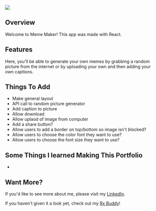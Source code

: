   <img src = "#">
  
  <h2>Overview</h2>
  Welcome to Meme Maker! This app was made with React.
  
  <h2>Features</h2>
 
  Here, you'll be able to generate your own memes by grabbing a random picture from the internet or by uploading your own and then adding your own captions.
  
  <h2>Things To Add</h2>
  <ul>
    <li>Make general layout</li>
    <li>API call to random picture generator</li>
    <li>Add caption to picture</li>
    <li>Allow download</li>
    <li>Allow uplaod of image from computer</li>
    <li>Add a share button?</li>
    <li>Allow users to add a border on top/bottom so image isn't blocked?</li>
    <li>Allow users to choose the color font they want to use?</li>
    <li>Allow users to choose the font size they want to use?</li>
  </ul>
  
  <h2>Some Things I learned Making This Portfolio</h2>
  
  <ul>
    <li></li>
    </ul>

<h2>Want More?</h2>
If you'd like to see more about me, please visit my <a href="https://www.linkedin.com/in/icyparkinson/">LinkedIn</a>.

If you haven't given it a look yet, check out my <a href="https://rxbuddy.netlify.app/">Rx Buddy</a>!
    

